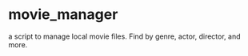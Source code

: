 movie_manager
=============

a script to manage local movie files. Find by genre, actor, director, and more. 
